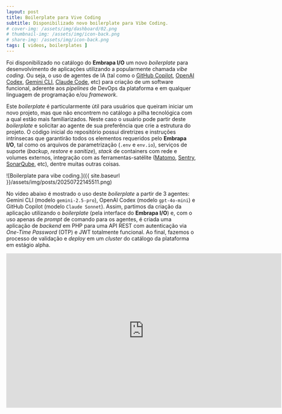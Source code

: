 ```yaml
---
layout: post
title: Boilerplate para Vive Coding
subtitle: Disponibilizado novo boilerplate para Vibe Coding.
# cover-img: /assets/img/dashboard/02.png
# thumbnail-img: /assets/img/icon-back.png
# share-img: /assets/img/icon-back.png
tags: [ videos, boilerplates ]
---
```


Foi disponibilizado no catálogo do **Embrapa I/O** um novo _boilerplate_ para desenvolvimento de aplicações utilizando a popularmente chamada _vibe coding_. Ou seja, o uso de agentes de IA (tal como o [GitHub Copilot](https://github.com/features/copilot), [OpenAI Codex](https://openai.com/index/openai-codex/), [Gemini CLI](https://github.com/google-gemini/gemini-cli), [Claude Code](https://www.anthropic.com/claude-code), etc) para criação de um software funcional, aderente aos _pipelines_ de DevOps da plataforma e em qualquer linguagem de programação e/ou _framework_.

Este _boilerplate_ é particularmente útil para usuários que queiram iniciar um novo projeto, mas que não encontrem no catálogo a pilha tecnológica com a qual estão mais familiarizados. Neste caso o usuário pode partir deste _boilerplate_ e solicitar ao agente de sua preferência que crie a estrutura do projeto. O código inicial do repositório possui diretrizes e instruções intrínsecas que garantirão todos os elementos requeridos pelo **Embrapa I/O**, tal como os arquivos de parametrização (`.env` e `env.io`), serviços de suporte (_backup_, _restore_ e _sanitize_), _stack_ de containers com rede e volumes externos, integração com as ferramentas-satélite ([Matomo](https://hit.embrapa.io), [Sentry](https://bug.embrapa.io), [SonarQube](https://code.embrapa.io), etc), dentre muitas outras coisas.

![Boilerplate para vibe coding.]({{ site.baseurl }}/assets/img/posts/20250722145511.png)

No vídeo abaixo é mostrado o uso deste _boilerplate_ a partir de 3 agentes: Gemini CLI (modelo `gemini-2.5-pro`), OpenAI Codex (modelo `gpt-4o-mini`) e GitHub Copilot (modelo `Claude Sonnet`). Assim, partimos da criação da aplicação utilizando o _boilerplate_ (pela interface do **Embrapa I/O**) e, com o uso apenas de _prompt_ de comando para os agentes, é criada uma aplicação de _backend_ em PHP para uma API REST com autenticação via _One-Time Password_ (OTP) e JWT totalmente funcional. Ao final, fazemos o processo de validação e _deploy_ em um _cluster_ do catálogo da plataforma em estágio alpha.

<iframe width="730" height="410" src="https://www.youtube.com/embed/Vk2fG3B77m4" frameborder="0" allow="accelerometer; autoplay; clipboard-write; encrypted-media; gyroscope; picture-in-picture; web-share" allowfullscreen></iframe>
